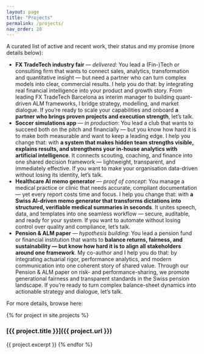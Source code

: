 ```yaml
---
layout: page
title: "Projects"
permalink: /projects/
nav_order: 20
---
```


A curated list of active and recent work, their status and my promise (more details below):

* **FX TradeTech industry fair** — *delivered*: You lead a (Fin-)Tech or consulting firm that wants to connect sales, analytics, transformation and quantitative insight — but need a partner who can turn complex models into clear, commercial results. I help you do that: by integrating real financial intelligence into your product and growth story. From leading FX TradeTech Barcelona as interim manager to building quant-driven ALM frameworks, I bridge strategy, modelling, and market dialogue. If you’re ready to scale your capabilities and onboard **a partner who brings proven projects and execution strength**, let’s talk.
* **Soccer simulations app** — *in production*: You lead a club that wants to succeed both on the pitch and financially — but you know how hard it is to make both measurable and want to keep a leading edge. I help you change that: with **a system that makes hidden team strengths visible, explains results, and strengthens your in-house analytics with artificial intelligence**. It connects scouting, coaching, and finance into one shared decision framework — lightweight, transparent, and immediately effective. If you want to make your organisation data-driven without losing its identity, let’s talk.
* **Healthcare AI memo generator** — *proof of concept*: You manage a medical practice or clinic that needs accurate, compliant documentation — yet every report costs time and focus. I help you change that: with **a Swiss AI-driven memo generator that transforms dictations into structured, verifiable medical summaries in seconds**. It unites speech, data, and templates into one seamless workflow — secure, auditable, and ready for your system. If you want to automate without losing control over quality and compliance, let’s talk.
* **Pension & ALM paper** — *hypothesis building*: You lead a pension fund or financial institution that wants to **balance returns, fairness, and sustainability — but know how hard it is to align all stakeholders around one framework**. My co-author and I help you do that: by integrating actuarial rigor, performance analytics, and modern communication into one coherent story of shared value. Through our Pension & ALM paper on risk- and performance-sharing, we promote generational fairness and transparent standards in the Swiss pension landscape. If you’re ready to turn complex balance-sheet dynamics into actionable strategy and dialogue, let’s talk.

For more details, browse here:

{% for project in site.projects %}
### [{{ project.title }}]({{ project.url }})
{{ project.excerpt }}
{% endfor %}